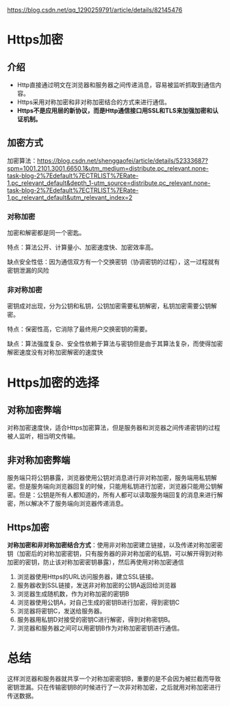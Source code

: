 https://blog.csdn.net/qq_1290259791/article/details/82145476

# Https加密	

## 介绍

* Http直接通过明文在浏览器和服务器之间传递消息，容易被监听抓取到通信内容。 
* Https采用对称加密和非对称加密结合的方式来进行通信。 
* **Https不是应用层的新协议，而是Http通信接口用SSL和TLS来加强加密和认证机制。**

## 加密方式

加密算法：https://blog.csdn.net/shenggaofei/article/details/52333687?spm=1001.2101.3001.6650.1&utm_medium=distribute.pc_relevant.none-task-blog-2%7Edefault%7ECTRLIST%7ERate-1.pc_relevant_default&depth_1-utm_source=distribute.pc_relevant.none-task-blog-2%7Edefault%7ECTRLIST%7ERate-1.pc_relevant_default&utm_relevant_index=2

### 对称加密

加密和解密都是同一个密匙。

特点：算法公开、计算量小、加密速度快、加密效率高。

缺点安全性低：因为通信双方有一个交换密钥（协调密钥的过程），这一过程就有密钥泄漏的风险

### 非对称加密

密钥成对出现，分为公钥和私钥，公钥加密需要私钥解密，私钥加密需要公钥解密。

特点：保密性高，它消除了最终用户交换密钥的需要。

缺点：算法强度复杂、安全性依赖于算法与密钥但是由于其算法复杂，而使得加密解密速度没有对称加密解密的速度快

# Https加密的选择

## 对称加密弊端

对称加密速度快，适合Https加密算法，但是服务器和浏览器之间传递密钥的过程被人监听，相当明文传输。

## 非对称加密弊端

服务端只将公钥暴露，浏览器使用公钥对消息进行非对称加密，服务端用私钥解密。但是服务端向浏览器回复的时候，只能用私钥进行加密，浏览器只能用公钥解密。但是：公钥是所有人都知道的，所有人都可以读取服务端回复的消息来进行解密，所以解决不了服务端向浏览器传递消息。

## Https加密

**对称加密和非对称加密结合方式**：使用非对称加密建立链接，以及传递对称加密密钥（加密后的对称加密密钥，只有服务器的非对称加密的私钥，可以解开得到对称加密的密钥，防止该对称加密密钥暴露），然后再使用对称加密通信

1. 浏览器使用Https的URL访问服务器，建立SSL链接。
2. 服务器收到SSL链接，发送非对称加密的公钥A返回给浏览器
3. 浏览器生成随机数，作为对称加密的密钥B
4. 浏览器使用公钥A，对自己生成的密钥B进行加密，得到密钥C
5. 浏览器将密钥C，发送给服务器。
6. 服务器用私钥D对接受的密钥C进行解密，得到对称密钥B。
7. 浏览器和服务器之间可以用密钥B作为对称加密密钥进行通信。

# 总结

这样浏览器和服务器就共享一个对称加密密钥B，重要的是不会因为被拦截而导致密钥泄漏。只在传输密钥B的时候进行了一次非对称加密，之后就用对称加密进行传送数据。
